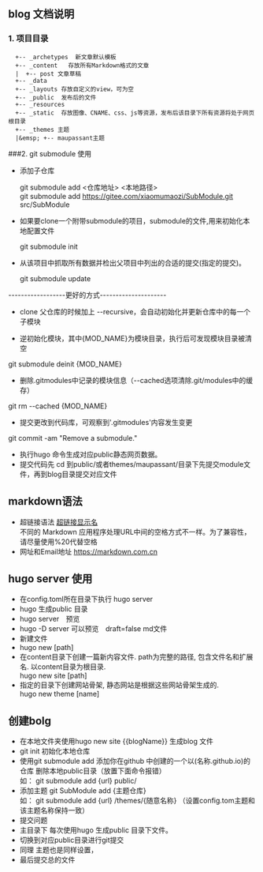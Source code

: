 ##  blog 文档说明

### 1. 项目目录
  ```
    +-- _archetypes  新文章默认模板    
    +-- _content   存放所有Markdown格式的文章  
    |  +-- post 文章草稿  
    +-- _data  
    +-- _layouts 存放自定义的view，可为空   
    +-- _public  发布后的文件
    +-- _resources  
    +-- _static  存放图像、CNAME、css、js等资源，发布后该目录下所有资源将处于网页根目录  
    +-- _themes 主题  
    |&emsp; +-- maupassant主题
  ```  
 ###2. git submodule 使用  

 - 添加子仓库  

     git submodule add <仓库地址> <本地路径>  
     git submodule add https://gitee.com/xiaomumaozi/SubModule.git src/SubModule  

 - 如果要clone一个附带submodule的项目，submodule的文件,用来初始化本地配置文件

    git submodule init  

 - 从该项目中抓取所有数据并检出父项目中列出的合适的提交(指定的提交)。  

    git submodule update  

 ------------------更好的方式---------------------

- clone 父仓库的时候加上 --recursive，会自动初始化并更新仓库中的每一个子模块  

- 逆初始化模块，其中{MOD_NAME}为模块目录，执行后可发现模块目录被清空  

 git submodule deinit {MOD_NAME}   

- 删除.gitmodules中记录的模块信息（--cached选项清除.git/modules中的缓存）  

 git rm --cached {MOD_NAME}   

- 提交更改到代码库，可观察到'.gitmodules'内容发生变更  

 git commit -am "Remove a submodule."  
- 执行hugo 命令生成对应public静态网页数据。
- 提交代码先 cd 到public/或者themes/maupassant/目录下先提交module文件，再到blog目录提交对应文件

## markdown语法
- 超链接语法
[超链接显示名](超链接地址 "超链接title")  
不同的 Markdown 应用程序处理URL中间的空格方式不一样。为了兼容性，请尽量使用%20代替空格  
- 网址和Email地址
<https://markdown.com.cn>


## hugo server 使用
- 在config.toml所在目录下执行 hugo server
- hugo 生成public 目录
- hugo server　预览
- hugo -D server 可以预览　draft=false md文件
- 新建文件
- hugo new [path]
- 在content目录下创建一篇新内容文件. path为完整的路径, 包含文件名和扩展名. 以content目录为根目录.  
hugo new site [path]
- 指定的目录下创建网站骨架, 静态网站是根据这些网站骨架生成的.  
hugo new theme [name]

## 创建bolg
- 在本地文件夹使用hugo new site {{blogName}} 生成blog 文件
- git init 初始化本地仓库
- 使用git submodule add 添加你在github 中创建的一个以(名称.github.io)的仓库 删除本地public目录（放置下面命令报错）  
如： git submodule add {url}   public/
- 添加主题 git SubModule add {主题仓库}  
如： git submodule add {url} /themes/{随意名称} （设置config.tom主题和该主题名称保持一致）  
- 提交问题  
- 主目录下 每次使用hugo 生成public 目录下文件。
- 切换到对应public目录进行git提交  
- 同理 主题也是同样设置，  
- 最后提交总的文件
